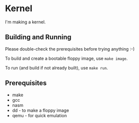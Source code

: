 # Kernel

I'm making a kernel.

## Building and Running

Please double-check the prerequisites before trying anything :-)

To build and create a bootable floppy image, use `make image`.

To run (and build if not already built), use `make run`.

## Prerequisites

* make
* gcc
* nasm
* dd - to make a floppy image
* qemu - for quick emulation
